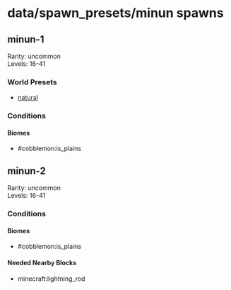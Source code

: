 # data/spawn_presets/minun spawns  
  
## minun-1  
Rarity: uncommon  
Levels: 16-41  
  
### World Presets  
* [natural](/data/world_presets/natural.md)  
  
### Conditions  
  
#### Biomes  
  * #cobblemon:is_plains
  
  
## minun-2  
Rarity: uncommon  
Levels: 16-41  
  
### Conditions  
  
#### Biomes  
  * #cobblemon:is_plains
  
  
#### Needed Nearby Blocks  
  * minecraft:lightning_rod
  
